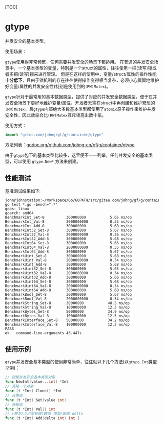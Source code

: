 [TOC]

# gtype

并发安全的基本类型。

使用场景：

`gtype`使用得非常频繁，任何需要并发安全的场景下都适用。
在普通的并发安全场景中，一个基本类型的变量，特别是一个struct的属性，往往使用一把(读写)锁或者多把(读写)锁来进行管理。
但是在这样的使用中，变量/struct/属性的操作性能**十分低下**，且由于锁机制的存在往往使得操作变得相当复杂，必须小心翼翼地维护好变量/属性的并发安全性(特别是使用到的`(RW)Mutex`)。

`gtype`针对于最常用的基本数据类型，提供了对应的并发安全数据类型，便于在并发安全场景下更好地维护变量/属性，开发者无需在struct中再创建和维护繁琐的`(RW)Mutex`。且`gtype`内部绝大多数基本类型都使用了`atomic`原子操作来维护并发安全性，因此效率会比`(RW)Mutex`互斥锁高出数十倍。

使用方式：
```go
import "gitee.com/johng/gf/g/container/gtype"
```
方法列表：[godoc.org/github.com/johng-cn/gf/g/container/gtype](https://godoc.org/github.com/johng-cn/gf/g/container/gtype)

由于`gtype`包下的基本类型比较多，这里便不一一列举。任何并发安全的基本类型，可以使用 `gtype.New*` 方法来创建。


## 性能测试

基准测试结果如下:
```shell
john@johnstation:~/Workspace/Go/GOPATH/src/gitee.com/johng/gf/g/container/gtype$ go test *.go -bench=".*"
goos: linux
goarch: amd64
BenchmarkInt_Set-8          300000000           5.65 ns/op
BenchmarkInt_Val-8          2000000000          0.35 ns/op
BenchmarkInt_Add-8          300000000           5.68 ns/op
BenchmarkInt32_Set-8        300000000           5.67 ns/op
BenchmarkInt32_Val-8        2000000000          0.36 ns/op
BenchmarkInt32_Add-8        300000000           5.68 ns/op
BenchmarkInt64_Set-8        300000000           5.66 ns/op
BenchmarkInt64_Val-8        2000000000          0.35 ns/op
BenchmarkInt64_Add-8        300000000           5.67 ns/op
BenchmarkUint_Set-8         300000000           5.68 ns/op
BenchmarkUint_Val-8         2000000000          0.34 ns/op
BenchmarkUint_Add-8         300000000           5.68 ns/op
BenchmarkUint32_Set-8       300000000           5.65 ns/op
BenchmarkUint32_Val-8       2000000000          0.34 ns/op
BenchmarkUint32_Add-8       300000000           5.66 ns/op
BenchmarkUint64_Set-8       300000000           5.68 ns/op
BenchmarkUint64_Val-8       2000000000          0.34 ns/op
BenchmarkUint64_Add-8       300000000           5.68 ns/op
BenchmarkBool_Set-8         300000000           5.67 ns/op
BenchmarkBool_Val-8         2000000000          0.34 ns/op
BenchmarkString_Set-8       30000000           48.5 ns/op
BenchmarkString_Val-8       100000000          12.3 ns/op
BenchmarkBytes_Set-8        50000000           34.9 ns/op
BenchmarkBytes_Val-8        100000000          12.5 ns/op
BenchmarkInterface_Set-8    50000000           34.2 ns/op
BenchmarkInterface_Val-8    100000000          12.2 ns/op
PASS
ok   command-line-arguments 43.447s
```


## 使用示例

`gtype`并发安全基本类型的使用非常简单，往往就以下几个方法(以`gtype.Int`类型举例)：

```go
// 创建并发安全基本类型对象
func NewInt(value...int) *Int
// 克隆一个对象
func (t *Int) Clone() *Int
// 设置值
func (t *Int) Set(value int)
// 获取值
func (t *Int) Val() int
// (整型/浮点型有效)数值 增加/删除 delta
func (t *Int) Add(delta int) int {
```
